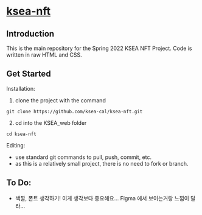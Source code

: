# [ksea-nft](https://ksea-cal.github.io/ksea-nft)
## Introduction
This is the main repository for the Spring 2022 KSEA NFT Project. Code is written in raw HTML and CSS. 
## Get Started
Installation:
1. clone the project with the command
```
git clone https://github.com/ksea-cal/ksea-nft.git
```
2. cd into the KSEA_web folder
```
cd ksea-nft
```
Editing:
- use standard git commands to pull, push, commit, etc.
- as this is a relatively small project, there is no need to fork or branch.
## To Do:
- 색깔, 폰트 생각하기! 이게 생각보다 중요해요... Figma 에서 보이는거랑 느낌이 달라...
